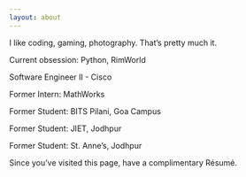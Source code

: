 ```yaml
---
layout: about
---
```


I like coding, gaming, photography. That’s pretty much it.

Current obsession: Python, RimWorld

Software Engineer II - Cisco

Former Intern: MathWorks

Former Student: BITS Pilani, Goa Campus

Former Student: JIET, Jodhpur

Former Student: St. Anne’s, Jodhpur

Since you’ve visited this page, have a complimentary Résumé.

